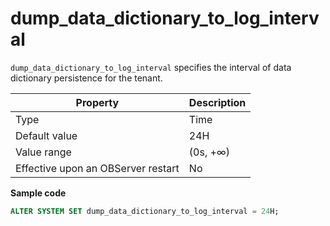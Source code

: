 # dump_data_dictionary_to_log_interval

`dump_data_dictionary_to_log_interval` specifies the interval of data dictionary persistence for the tenant. 

| **Property** | **Description** |
| --- | --- |
| Type | Time |
| Default value | 24H |
| Value range | (0s, +∞) |
| Effective upon an OBServer restart | No |
**Sample code**

```sql
ALTER SYSTEM SET dump_data_dictionary_to_log_interval = 24H;
```
